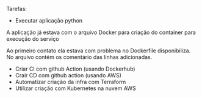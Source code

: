Tarefas:

- Executar aplicação python

A aplicação já estava com o arquivo Docker para criação do container para execução do serviço 

Ao primeiro contato ela estava com problema no Dockerfile disponibiliza. No arquivo contém os comentário das linhas adicionadas. 


- Criar CI com github Action (usando Dockerhub)
- Crair CD com github action (usando AWS)
- Automatizar criação da infra com Terraform
- Utilizar criação com Kubernetes na nuvem AWS

